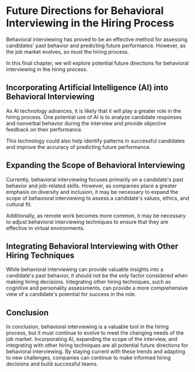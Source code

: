 Future Directions for Behavioral Interviewing in the Hiring Process
===============================================================================

Behavioral interviewing has proved to be an effective method for assessing candidates' past behavior and predicting future performance. However, as the job market evolves, so must the hiring process.

In this final chapter, we will explore potential future directions for behavioral interviewing in the hiring process.

Incorporating Artificial Intelligence (AI) into Behavioral Interviewing
-----------------------------------------------------------------------

As AI technology advances, it is likely that it will play a greater role in the hiring process. One potential use of AI is to analyze candidate responses and nonverbal behavior during the interview and provide objective feedback on their performance.

This technology could also help identify patterns in successful candidates and improve the accuracy of predicting future performance.

Expanding the Scope of Behavioral Interviewing
----------------------------------------------

Currently, behavioral interviewing focuses primarily on a candidate's past behavior and job-related skills. However, as companies place a greater emphasis on diversity and inclusion, it may be necessary to expand the scope of behavioral interviewing to assess a candidate's values, ethics, and cultural fit.

Additionally, as remote work becomes more common, it may be necessary to adjust behavioral interviewing techniques to ensure that they are effective in virtual environments.

Integrating Behavioral Interviewing with Other Hiring Techniques
----------------------------------------------------------------

While behavioral interviewing can provide valuable insights into a candidate's past behavior, it should not be the only factor considered when making hiring decisions. Integrating other hiring techniques, such as cognitive and personality assessments, can provide a more comprehensive view of a candidate's potential for success in the role.

Conclusion
----------

In conclusion, behavioral interviewing is a valuable tool in the hiring process, but it must continue to evolve to meet the changing needs of the job market. Incorporating AI, expanding the scope of the interview, and integrating with other hiring techniques are all potential future directions for behavioral interviewing. By staying current with these trends and adapting to new challenges, companies can continue to make informed hiring decisions and build successful teams.
